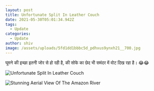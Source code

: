 ```yaml
---
layout: post
title: Unfortunate Split In Leather Couch
date: 2021-05-30T05:01:34.942Z
tags:
  - Update
categories:
  - Update
author: shiv
image: /assets/uploads/5fd1dd1bbbc5d_pdhxus9ynxh21__700.jpg
---
```

घूमने की इच्छा इतनी जोर से हो रही है, की सोफे का छेद भी समंदर में वोट दिख रहा है। 😂😂



![Unfortunate Split In Leather Couch](/assets/uploads/5fd1d3984c5d7_sugopehonaa11__700.jpg "Unfortunate Split In Leather Couch")

![Stunning Aerial View Of The Amazon River](/assets/uploads/5fd1dd1bbbc5d_pdhxus9ynxh21__700.jpg "Stunning Aerial View Of The Amazon River")